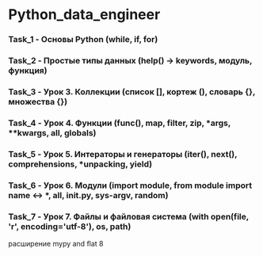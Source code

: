 # Python_data_engineer

### Task_1 -  Основы Python (while, if, for)
### Task_2 -  Простые типы данных (help() -> keywords, модуль, функция)
### Task_3 -  Урок 3. Коллекции (список [], кортеж (), словарь {}, множества {})
### Task_4 -  Урок 4. Функции (func(), map, filter, zip, *args, **kwargs, all, globals)
### Task_5 -  Урок 5. Интераторы и генераторы (iter(), next(), comprehensions, *unpacking, yield)
### Task_6 -  Урок 6. Модули (import module, from module import name <-> *, __all__, __init__.py, sys-argv, random)
### Task_7 -  Урок 7. Файлы и файловая система (with open(file, 'r', encoding='utf-8'), os, path)


расширение mypy and flat 8